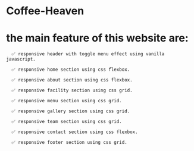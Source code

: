 # Coffee-Heaven


# the main feature of this website are:

      ✅ responsive header with toggle menu effect using vanilla javascript.

      ✅ responsive home section using css flexbox.

      ✅ responsive about section using css flexbox.

      ✅ responsive facility section using css grid.

      ✅ responsive menu section using css grid.

      ✅ responsive gallery section using css grid.

      ✅ responsive team section using css grid.

      ✅ responsive contact section using css flexbox.

      ✅ responsive footer section using css grid.
